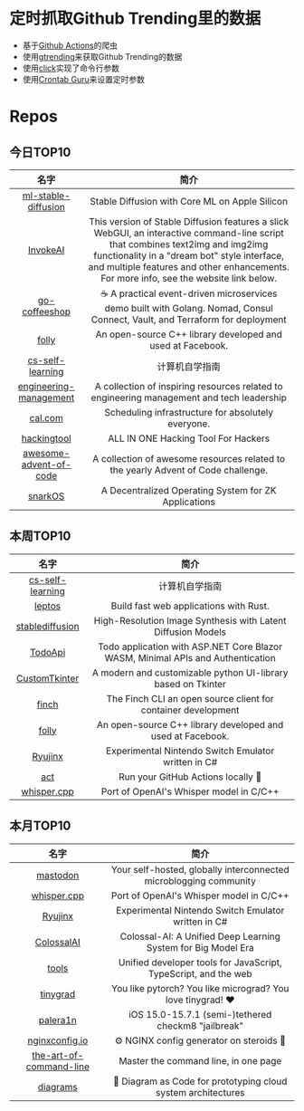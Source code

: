 # 定时抓取Github Trending里的数据
* 基于[Github Actions](https://docs.github.com/en/actions)的爬虫
* 使用[gtrending](https://github.com/hedythedev/gtrending)来获取Github Trending的数据
* 使用[click](https://github.com/pallets/click)实现了命令行参数
* 使用[Crontab Guru](https://crontab.guru/)来设置定时参数

# Repos
## 今日TOP10 
<!-- START OF DAILY_TOP10_REPOS -->
| 名字 | 简介 |
| :----: | :----: |
| [ml-stable-diffusion](https://github.com/apple/ml-stable-diffusion) | Stable Diffusion with Core ML on Apple Silicon |
| [InvokeAI](https://github.com/invoke-ai/InvokeAI) | This version of Stable Diffusion features a slick WebGUI, an interactive command-line script that combines text2img and img2img functionality in a "dream bot" style interface, and multiple features and other enhancements. For more info, see the website link below. |
| [go-coffeeshop](https://github.com/thangchung/go-coffeeshop) | ☕ A practical event-driven microservices demo built with Golang. Nomad, Consul Connect, Vault, and Terraform for deployment |
| [folly](https://github.com/facebook/folly) | An open-source C++ library developed and used at Facebook. |
| [cs-self-learning](https://github.com/PKUFlyingPig/cs-self-learning) | 计算机自学指南 |
| [engineering-management](https://github.com/charlax/engineering-management) | A collection of inspiring resources related to engineering management and tech leadership |
| [cal.com](https://github.com/calcom/cal.com) | Scheduling infrastructure for absolutely everyone. |
| [hackingtool](https://github.com/Z4nzu/hackingtool) | ALL IN ONE Hacking Tool For Hackers |
| [awesome-advent-of-code](https://github.com/Bogdanp/awesome-advent-of-code) | A collection of awesome resources related to the yearly Advent of Code challenge. |
| [snarkOS](https://github.com/AleoHQ/snarkOS) | A Decentralized Operating System for ZK Applications |
<!-- END OF DAILY_TOP10_REPOS -->

## 本周TOP10
<!-- START OF WEEKLY_TOP10_REPOS -->
| 名字 | 简介 |
| :----: | :----: |
| [cs-self-learning](https://github.com/PKUFlyingPig/cs-self-learning) | 计算机自学指南 |
| [leptos](https://github.com/gbj/leptos) | Build fast web applications with Rust. |
| [stablediffusion](https://github.com/Stability-AI/stablediffusion) | High-Resolution Image Synthesis with Latent Diffusion Models |
| [TodoApi](https://github.com/davidfowl/TodoApi) | Todo application with ASP.NET Core Blazor WASM, Minimal APIs and Authentication |
| [CustomTkinter](https://github.com/TomSchimansky/CustomTkinter) | A modern and customizable python UI-library based on Tkinter |
| [finch](https://github.com/runfinch/finch) | The Finch CLI an open source client for container development |
| [folly](https://github.com/facebook/folly) | An open-source C++ library developed and used at Facebook. |
| [Ryujinx](https://github.com/Ryujinx/Ryujinx) | Experimental Nintendo Switch Emulator written in C# |
| [act](https://github.com/nektos/act) | Run your GitHub Actions locally 🚀 |
| [whisper.cpp](https://github.com/ggerganov/whisper.cpp) | Port of OpenAI's Whisper model in C/C++ |
<!-- END OF WEEKLY_TOP10_REPOS -->

## 本月TOP10
<!-- START OF MONTHLY_TOP10_REPOS -->
| 名字 | 简介 |
| :----: | :----: |
| [mastodon](https://github.com/mastodon/mastodon) | Your self-hosted, globally interconnected microblogging community |
| [whisper.cpp](https://github.com/ggerganov/whisper.cpp) | Port of OpenAI's Whisper model in C/C++ |
| [Ryujinx](https://github.com/Ryujinx/Ryujinx) | Experimental Nintendo Switch Emulator written in C# |
| [ColossalAI](https://github.com/hpcaitech/ColossalAI) | Colossal-AI: A Unified Deep Learning System for Big Model Era |
| [tools](https://github.com/rome/tools) | Unified developer tools for JavaScript, TypeScript, and the web |
| [tinygrad](https://github.com/geohot/tinygrad) | You like pytorch? You like micrograd? You love tinygrad! ❤️ |
| [palera1n](https://github.com/palera1n/palera1n) | iOS 15.0-15.7.1 (semi-)tethered checkm8 "jailbreak" |
| [nginxconfig.io](https://github.com/digitalocean/nginxconfig.io) | ⚙️ NGINX config generator on steroids 💉 |
| [the-art-of-command-line](https://github.com/jlevy/the-art-of-command-line) | Master the command line, in one page |
| [diagrams](https://github.com/mingrammer/diagrams) | 🎨 Diagram as Code for prototyping cloud system architectures |
<!-- END OF MONTHLY_TOP10_REPOS -->
